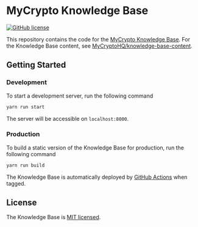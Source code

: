 # MyCrypto Knowledge Base

[![GitHub license](https://img.shields.io/badge/license-MIT-blue.svg)](./LICENSE)

This repository contains the code for the [MyCrypto Knowledge Base](https://support.mycrypto.com). For the Knowledge Base content, see [MyCryptoHQ/knowledge-base-content](https://github.com/MyCryptoHQ/knowledge-base-content).

## Getting Started

### Development

To start a development server, run the following command

```bash
yarn run start
```

The server will be accessible on `localhost:8000`.

### Production

To build a static version of the Knowledge Base for production, run the following command

```bash
yarn run build
```

The Knowledge Base is automatically deployed by [GitHub Actions](https://github.com/MyCryptoHQ/knowledge-base/blob/master/.github/workflows/deployment.yml) when tagged.

## License

The Knowledge Base is [MIT licensed](./LICENSE).
